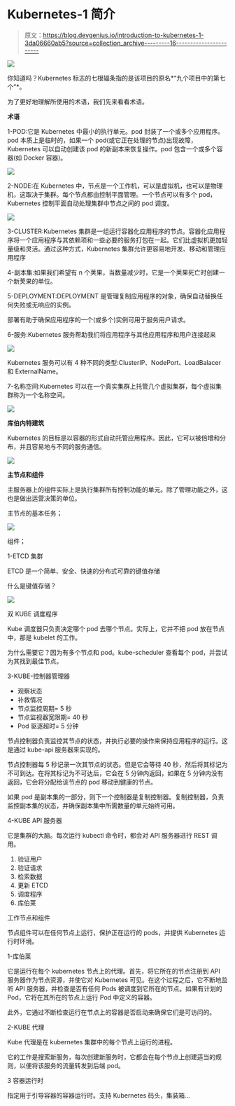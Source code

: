 # Kubernetes-1 简介

> 原文：<https://blog.devgenius.io/introduction-to-kubernetes-1-3da06660ab5?source=collection_archive---------16----------------------->

![](img/afa39129bd7dc358dca4c1da0d946a61.png)

你知道吗？Kubernetes 标志的七根辐条指的是该项目的原名*“九个项目中的第七个”*。

为了更好地理解所使用的术语，我们先来看看术语。

**术语**

1-POD:它是 Kubernetes 中最小的执行单元。pod 封装了一个或多个应用程序。pod 本质上是临时的，如果一个 pod(或它正在处理的节点)出现故障，Kubernetes 可以自动创建该 pod 的新副本来恢复操作。pod 包含一个或多个容器(如 Docker 容器)。

![](img/15a840a2d118a01075f950763945479c.png)

2-NODE:在 Kubernetes 中，节点是一个工作机，可以是虚拟机，也可以是物理机，这取决于集群。每个节点都由控制平面管理。一个节点可以有多个 pod，Kubernetes 控制平面自动处理集群中节点之间的 pod 调度。

![](img/adfddd7109f4a70d95faf19542a99088.png)

3-CLUSTER:Kubernetes 集群是一组运行容器化应用程序的节点。容器化应用程序将一个应用程序与其依赖项和一些必要的服务打包在一起。它们比虚拟机更加轻量级和灵活。通过这种方式，Kubernetes 集群允许更容易地开发、移动和管理应用程序

4-副本集:如果我们希望有 n 个荚果，当数量减少时，它是一个荚果死亡时创建一个新荚果的单位。

5-DEPLOYMENT:DEPLOYMENT 是管理复制应用程序的对象，确保自动替换任何失败或无响应的实例。

部署有助于确保应用程序的一个(或多个)实例可用于服务用户请求。

6-服务:Kubernetes 服务帮助我们将应用程序与其他应用程序和用户连接起来

![](img/38f832cadb819e905888c0cb980d0c36.png)

Kubernetes 服务可以有 4 种不同的类型:ClusterIP、NodePort、LoadBalacer 和 ExternalName。

7-名称空间:Kubernetes 可以在一个真实集群上托管几个虚拟集群，每个虚拟集群称为一个名称空间。

![](img/d67eda11bc25a8d18af52f43e8aae158.png)

**库伯内特建筑**

Kubernetes 的目标是以容器的形式自动托管应用程序。因此，它可以被倍增和分布，并且容易地与不同的服务通信。

![](img/2c607043f405933bfddc75ab1ba63ac3.png)

**主节点和组件**

主服务器上的组件实际上是执行集群所有控制功能的单元。除了管理功能之外，这也是做出运营决策的单位。

主节点的基本任务；

![](img/31aa59fddcc6292f570a4c4cc3ebe9b6.png)

组件；

1-ETCD 集群

ETCD 是一个简单、安全、快速的分布式可靠的键值存储

什么是键值存储？

![](img/817d891f7dfa4716b7c70ab7ecc9a5c6.png)

双 KUBE 调度程序

Kube 调度器只负责决定哪个 pod 去哪个节点。实际上，它并不把 pod 放在节点中，那是 kubelet 的工作。

为什么需要它？因为有多个节点和 pod。kube-scheduler 查看每个 pod，并尝试为其找到最佳节点。

3-KUBE-控制器管理器

*   观察状态
*   补救情况
*   节点监控周期= 5 秒
*   节点监视器宽限期= 40 秒
*   Pod 驱逐超时= 5 分钟

节点控制器负责监控其节点的状态，并执行必要的操作来保持应用程序的运行。这是通过 kube-api 服务器来实现的。

节点控制器每 5 秒记录一次其节点的状态。但是它会等待 40 秒，然后将其标记为不可到达。在将其标记为不可达后，它会在 5 分钟内返回，如果在 5 分钟内没有返回，它会将分配给该节点的 pod 移动到健康的节点。

如果 pod 是副本集的一部分，则下一个控制器是复制控制器。复制控制器，负责监控副本集的状态，并确保副本集中所需数量的单元始终可用。

4-KUBE API 服务器

它是集群的大脑。每次运行 kubectl 命令时，都会对 API 服务器进行 REST 调用。

1.  验证用户
2.  验证请求
3.  检索数据
4.  更新 ETCD
5.  调度程序
6.  库伯莱

工作节点和组件

节点组件可以在任何节点上运行，保护正在运行的 pods，并提供 Kubernetes 运行时环境。

1-库伯莱

它是运行在每个 kubernetes 节点上的代理。首先，将它所在的节点注册到 API 服务器作为节点资源，并使它对 Kubernetes 可见。在这个过程之后，它不断地监听 API 服务器，并检查是否有任何 Pods 被调度到它所在的节点。如果有计划的 Pod，它将在其所在的节点上运行 Pod 中定义的容器。

此外，它通过不断检查运行在节点上的容器是否启动来确保它们是可访问的。

2-KUBE 代理

Kube 代理是在 kubernetes 集群中的每个节点上运行的进程。

它的工作是搜索新服务，每次创建新服务时，它都会在每个节点上创建适当的规则，以便将该服务的流量转发到后端 pod。

3 容器运行时

指定用于引导容器的容器运行时。支持 Kubernetes 码头，集装箱…